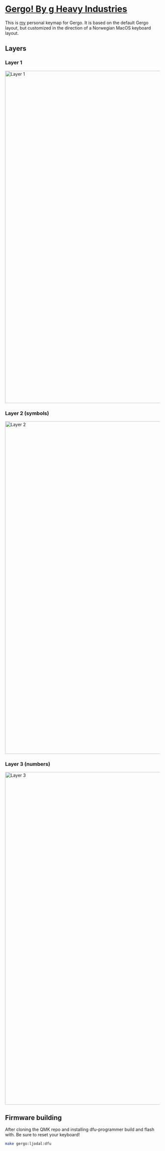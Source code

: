 # [Gergo! By g Heavy Industries](http://gboards.ca)

This is [my](https://github.com/ljodal) personal keymap for Gergo. It is based
on the default Gergo layout, but customized in the direction of a Norwegian
MacOS keyboard layout.

## Layers

### Layer 1
<img width="1081" alt="Layer 1" src="https://user-images.githubusercontent.com/544451/64912484-68503600-d730-11e9-8b5c-72cbe6f041a0.png">

### Layer 2 (symbols)
<img width="1082" alt="Layer 2" src="https://user-images.githubusercontent.com/544451/64912485-68503600-d730-11e9-8733-c851bdc68612.png">

### Layer 3 (numbers)
<img width="1082" alt="Layer 3" src="https://user-images.githubusercontent.com/544451/64912486-68503600-d730-11e9-98d3-57f3a41430d1.png">

## Firmware building

After cloning the QMK repo and installing dfu-programmer build and flash with. Be sure to reset your keyboard!

```sh
make gergo:ljodal:dfu
```
